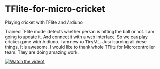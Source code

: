# TFlite-for-micro-cricket
Playing cricket with TFlite and Ardiuno

Trained TFlite model detects whether person is hitting the ball or not. I am going to update it. And connect it with a web interface. So we can play cricket game with Ardiuno.
I am new to TinyML. Just learning all these things. It is awesome. I would like to thank whole TFlite for Microcontroller team. They are doing amazing work. 

[![Watch the video](http://img.youtube.com/vi/iuiEuRYK9UQ/0.jpg))](https://youtu.be/iuiEuRYK9UQ)
